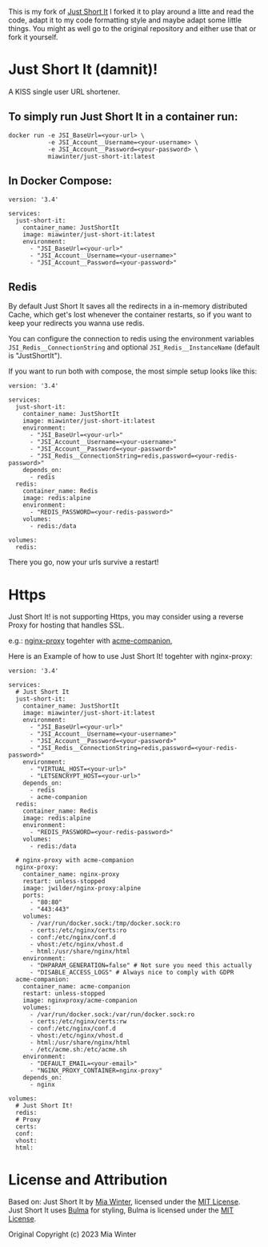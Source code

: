 This is my fork of [Just Short It](https://github.com/miawinter98/just-short-it)
I forked it to play around a litte and read the code, adapt it to my code formatting style and maybe adapt some little things.
You might as well go to the original repository and either use that or fork it yourself.

# Just Short It (damnit)!

A KISS single user URL shortener.

## To simply run Just Short It in a container run:
```
docker run -e JSI_BaseUrl=<your-url> \
           -e JSI_Account__Username=<your-username> \
           -e JSI_Account__Password=<your-password> \
           miawinter/just-short-it:latest
```

## In Docker Compose:
```docker-compose
version: '3.4'

services:
  just-short-it:
    container_name: JustShortIt
    image: miawinter/just-short-it:latest
    environment:
      - "JSI_BaseUrl=<your-url>"
      - "JSI_Account__Username=<your-username>"
      - "JSI_Account__Password=<your-password>"
```

## Redis

By default Just Short It saves all the redirects in a in-memory distributed Cache, which get's lost 
whenever the container restarts, so if you want to keep your redirects you wanna use redis.

You can configure the connection to redis using the environment variables `JSI_Redis__ConnectionString` 
and optional `JSI_Redis__InstanceName` (default is "JustShortIt").

If you want to run both with compose, the most simple setup looks like this:

```docker-compose
version: '3.4'

services:
  just-short-it:
    container_name: JustShortIt
    image: miawinter/just-short-it:latest
    environment:
      - "JSI_BaseUrl=<your-url>"
      - "JSI_Account__Username=<your-username>"
      - "JSI_Account__Password=<your-password>"
      - "JSI_Redis__ConnectionString=redis,password=<your-redis-password>"
    depends_on:
      - redis
  redis:
    container_name: Redis
    image: redis:alpine
    environment:
      - "REDIS_PASSWORD=<your-redis-password>"
    volumes:
      - redis:/data

volumes:
  redis:
```

There you go, now your urls survive a restart!

# Https

Just Short It! is not supporting Https, you may consider using a reverse Proxy for hosting
that handles SSL.

e.g.:
[nginx-proxy](https://github.com/nginx-proxy/nginx-proxy) togehter with 
[acme-companion](https://github.com/nginx-proxy/acme-companion), 

Here is an Example of how to use Just Short It! togehter with nginx-proxy:

```docker-compose
version: '3.4'

services:
  # Just Short It
  just-short-it:
    container_name: JustShortIt
    image: miawinter/just-short-it:latest
    environment:
      - "JSI_BaseUrl=<your-url>"
      - "JSI_Account__Username=<your-username>"
      - "JSI_Account__Password=<your-password>"
      - "JSI_Redis__ConnectionString=redis,password=<your-redis-password>"
    environment:
      - "VIRTUAL_HOST=<your-url>"
      - "LETSENCRYPT_HOST=<your-url>"
    depends_on:
      - redis
      - acme-companion
  redis:
    container_name: Redis
    image: redis:alpine
    environment:
      - "REDIS_PASSWORD=<your-redis-password>"
    volumes:
      - redis:/data

  # nginx-proxy with acme-companion
  nginx-proxy:
    container_name: nginx-proxy
    restart: unless-stopped
    image: jwilder/nginx-proxy:alpine
    ports:
      - "80:80"
      - "443:443"
    volumes:
      - /var/run/docker.sock:/tmp/docker.sock:ro
      - certs:/etc/nginx/certs:ro
      - conf:/etc/nginx/conf.d
      - vhost:/etc/nginx/vhost.d
      - html:/usr/share/nginx/html
    environment:
      - "DHPARAM_GENERATION=false" # Not sure you need this actually
      - "DISABLE_ACCESS_LOGS" # Always nice to comply with GDPR
  acme-companion:
    container_name: acme-companion
    restart: unless-stopped
    image: nginxproxy/acme-companion
    volumes:
      - /var/run/docker.sock:/var/run/docker.sock:ro
      - certs:/etc/nginx/certs:rw
      - conf:/etc/nginx/conf.d
      - vhost:/etc/nginx/vhost.d
      - html:/usr/share/nginx/html
      - /etc/acme.sh:/etc/acme.sh
    environment:
      - "DEFAULT_EMAIL=<your-email>"
      - "NGINX_PROXY_CONTAINER=nginx-proxy"
    depends_on:
      - nginx

volumes:
  # Just Short It!
  redis:
  # Proxy
  certs:
  conf:
  vhost:
  html:

```

# License and Attribution

Based on:
Just Short It by [Mia Winter](https://miawinter.de/), licensed under the [MIT License](https://en.wikipedia.org/wiki/MIT_License).  
Just Short It uses [Bulma](https://bulma.io/) for styling, Bulma is licensed under the [MIT License](https://github.com/jgthms/bulma/blob/master/LICENSE).

Original Copyright (c) 2023 Mia Winter